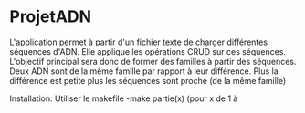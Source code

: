 # ProjetADN
L'application permet à partir d'un fichier texte de charger différentes séquences d'ADN.
Elle applique les opérations CRUD sur ces séquences. 
L'objectif principal sera donc de former des familles à partir des séquences.
Deux ADN sont de la même famille par rapport à leur différence.
Plus la différence est petite plus les séquences sont proche (de la même famille)

Installation: Utiliser le makefile
-make partie(x) (pour x de 1 à
